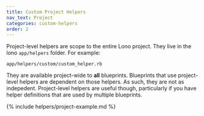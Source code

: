 ```yaml
---
title: Custom Project Helpers
nav_text: Project
categories: custom-helpers
order: 2
---
```


Project-level helpers are scope to the entire Lono project. They live in the lono `app/helpers` folder. For example:

    app/helpers/custom/custom_helper.rb

They are available project-wide to **all** blueprints. Blueprints that use project-level helpers are dependent on those helpers. As such, they are not as indepedent. Project-level helpers are useful though, particularly if you have helper definitions that are used by multiple blueprints.

{% include helpers/project-example.md %}
